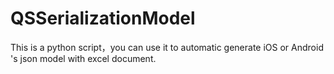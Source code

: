 # QSSerializationModel
This is a python script，you can use it to automatic generate iOS or Android 's json model with excel document.
